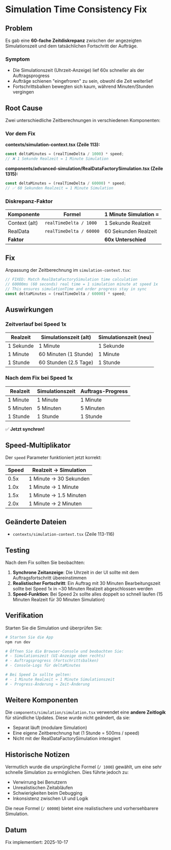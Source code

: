 # Simulation Time Consistency Fix

## Problem

Es gab eine **60-fache Zeitdiskrepanz** zwischen der angezeigten Simulationszeit und dem tatsächlichen Fortschritt der Aufträge.

### Symptom
- Die Simulationszeit (Uhrzeit-Anzeige) lief 60x schneller als der Auftragsprogress
- Aufträge schienen "eingefroren" zu sein, obwohl die Zeit weiterlief
- Fortschrittsbalken bewegten sich kaum, während Minuten/Stunden vergingen

## Root Cause

Zwei unterschiedliche Zeitberechnungen in verschiedenen Komponenten:

### Vor dem Fix

**contexts/simulation-context.tsx (Zeile 113):**
```typescript
const deltaMinutes = (realTimeDelta / 1000) * speed;
// ❌ 1 Sekunde Realzeit = 1 Minute Simulation
```

**components/advanced-simulation/RealDataFactorySimulation.tsx (Zeile 1315):**
```typescript
const deltaMinutes = (realTimeDelta / 60000) * speed;
// ✅ 60 Sekunden Realzeit = 1 Minute Simulation
```

### Diskrepanz-Faktor

| Komponente | Formel | 1 Minute Simulation = |
|-----------|--------|---------------------|
| Context (alt) | `realTimeDelta / 1000` | 1 Sekunde Realzeit |
| RealData | `realTimeDelta / 60000` | 60 Sekunden Realzeit |
| **Faktor** | | **60x Unterschied** |

## Fix

Anpassung der Zeitberechnung im `simulation-context.tsx`:

```typescript
// FIXED: Match RealDataFactorySimulation time calculation
// 60000ms (60 seconds) real time = 1 simulation minute at speed 1x
// This ensures simulationTime and order progress stay in sync
const deltaMinutes = (realTimeDelta / 60000) * speed;
```

## Auswirkungen

### Zeitverlauf bei Speed 1x

| Realzeit | Simulationszeit (alt) | Simulationszeit (neu) |
|----------|---------------------|---------------------|
| 1 Sekunde | 1 Minute | 1 Sekunde |
| 1 Minute | 60 Minuten (1 Stunde) | 1 Minute |
| 1 Stunde | 60 Stunden (2.5 Tage) | 1 Stunde |

### Nach dem Fix bei Speed 1x

| Realzeit | Simulationszeit | Auftrags-Progress |
|----------|----------------|------------------|
| 1 Minute | 1 Minute | 1 Minute |
| 5 Minuten | 5 Minuten | 5 Minuten |
| 1 Stunde | 1 Stunde | 1 Stunde |

✅ **Jetzt synchron!**

## Speed-Multiplikator

Der `speed` Parameter funktioniert jetzt korrekt:

| Speed | Realzeit → Simulation |
|-------|---------------------|
| 0.5x | 1 Minute → 30 Sekunden |
| 1.0x | 1 Minute → 1 Minute |
| 1.5x | 1 Minute → 1.5 Minuten |
| 2.0x | 1 Minute → 2 Minuten |

## Geänderte Dateien

- `contexts/simulation-context.tsx` (Zeile 113-116)

## Testing

Nach dem Fix sollten Sie beobachten:

1. **Synchrone Zeitanzeige**: Die Uhrzeit in der UI sollte mit dem Auftragsfortschritt übereinstimmen
2. **Realistischer Fortschritt**: Ein Auftrag mit 30 Minuten Bearbeitungszeit sollte bei Speed 1x in ~30 Minuten Realzeit abgeschlossen werden
3. **Speed-Funktion**: Bei Speed 2x sollte alles doppelt so schnell laufen (15 Minuten Realzeit für 30 Minuten Simulation)

## Verifikation

Starten Sie die Simulation und überprüfen Sie:

```bash
# Starten Sie die App
npm run dev

# Öffnen Sie die Browser-Console und beobachten Sie:
# - Simulationszeit (UI-Anzeige oben rechts)
# - Auftragsprogress (Fortschrittsbalken)
# - Console-Logs für deltaMinutes

# Bei Speed 1x sollte gelten:
# - 1 Minute Realzeit ≈ 1 Minute Simulationszeit
# - Progress-Änderung ≈ Zeit-Änderung
```

## Weitere Komponenten

Die `components/simulation/simulation.tsx` verwendet eine **andere Zeitlogik** für stündliche Updates. Diese wurde nicht geändert, da sie:
- Separat läuft (modulare Simulation)
- Eine eigene Zeitberechnung hat (1 Stunde = 500ms / speed)
- Nicht mit der RealDataFactorySimulation interagiert

## Historische Notizen

Vermutlich wurde die ursprüngliche Formel (`/ 1000`) gewählt, um eine sehr schnelle Simulation zu ermöglichen. Dies führte jedoch zu:
- Verwirrung bei Benutzern
- Unrealistischen Zeitabläufen
- Schwierigkeiten beim Debugging
- Inkonsistenz zwischen UI und Logik

Die neue Formel (`/ 60000`) bietet eine realistischere und vorhersehbarere Simulation.

## Datum

Fix implementiert: 2025-10-17
